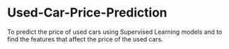 # Used-Car-Price-Prediction
To predict the price of used cars using Supervised Learning models and to find the features that affect the price of the used cars.
